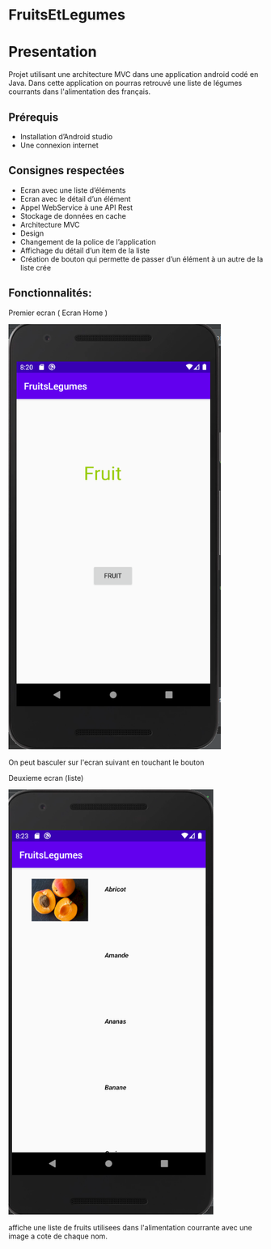 # FruitsEtLegumes
# Presentation 
Projet utilisant une architecture MVC dans une application android codé en Java.
Dans cette application on pourras retrouvé une liste de légumes courrants dans l'alimentation des français.

## Prérequis
* Installation d’Android studio
* Une connexion internet

## Consignes respectées
* Ecran avec une liste d’éléments 
* Ecran avec le détail d’un élément
* Appel WebService à une API Rest
* Stockage de données en cache 
* Architecture MVC
* Design
* Changement de la police de l’application 
* Affichage du détail d’un item de la liste
* Création de bouton qui permette de passer d’un élément à un autre de la liste crée

## Fonctionnalités:

Premier ecran ( Ecran Home ) 

![Image 1](https://github.com/Mehdi5347/FruitsEtLegumes/blob/master/accueil%20capture.PNG)

On peut basculer sur l'ecran suivant en touchant le bouton

Deuxieme ecran (liste)

![Image 2](https://github.com/Mehdi5347/FruitsEtLegumes/blob/master/liste%20capture.PNG)

affiche une liste de fruits utilisees dans l'alimentation courrante avec une image a cote de chaque nom.
